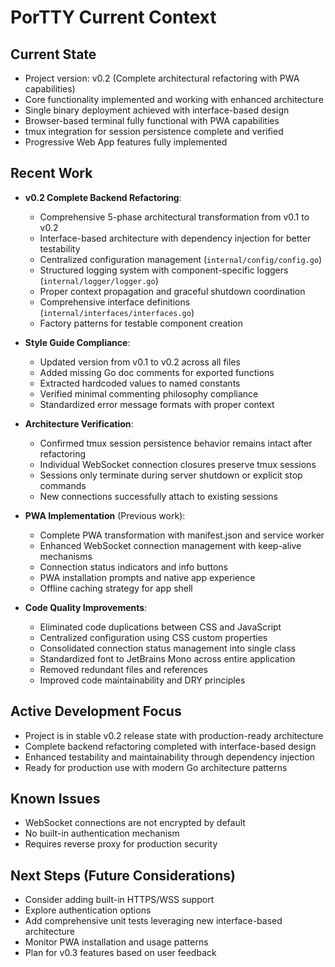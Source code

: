 # PorTTY Current Context

## Current State
- Project version: v0.2 (Complete architectural refactoring with PWA capabilities)
- Core functionality implemented and working with enhanced architecture
- Single binary deployment achieved with interface-based design
- Browser-based terminal fully functional with PWA capabilities
- tmux integration for session persistence complete and verified
- Progressive Web App features fully implemented

## Recent Work
- **v0.2 Complete Backend Refactoring**:
  - Comprehensive 5-phase architectural transformation from v0.1 to v0.2
  - Interface-based architecture with dependency injection for better testability
  - Centralized configuration management (`internal/config/config.go`)
  - Structured logging system with component-specific loggers (`internal/logger/logger.go`)
  - Proper context propagation and graceful shutdown coordination
  - Comprehensive interface definitions (`internal/interfaces/interfaces.go`)
  - Factory patterns for testable component creation

- **Style Guide Compliance**:
  - Updated version from v0.1 to v0.2 across all files
  - Added missing Go doc comments for exported functions
  - Extracted hardcoded values to named constants
  - Verified minimal commenting philosophy compliance
  - Standardized error message formats with proper context

- **Architecture Verification**:
  - Confirmed tmux session persistence behavior remains intact after refactoring
  - Individual WebSocket connection closures preserve tmux sessions
  - Sessions only terminate during server shutdown or explicit stop commands
  - New connections successfully attach to existing sessions

- **PWA Implementation** (Previous work):
  - Complete PWA transformation with manifest.json and service worker
  - Enhanced WebSocket connection management with keep-alive mechanisms
  - Connection status indicators and info buttons
  - PWA installation prompts and native app experience
  - Offline caching strategy for app shell

- **Code Quality Improvements**:
  - Eliminated code duplications between CSS and JavaScript
  - Centralized configuration using CSS custom properties
  - Consolidated connection status management into single class
  - Standardized font to JetBrains Mono across entire application
  - Removed redundant files and references
  - Improved code maintainability and DRY principles

## Active Development Focus
- Project is in stable v0.2 release state with production-ready architecture
- Complete backend refactoring completed with interface-based design
- Enhanced testability and maintainability through dependency injection
- Ready for production use with modern Go architecture patterns

## Known Issues
- WebSocket connections are not encrypted by default
- No built-in authentication mechanism
- Requires reverse proxy for production security

## Next Steps (Future Considerations)
- Consider adding built-in HTTPS/WSS support
- Explore authentication options
- Add comprehensive unit tests leveraging new interface-based architecture
- Monitor PWA installation and usage patterns
- Plan for v0.3 features based on user feedback